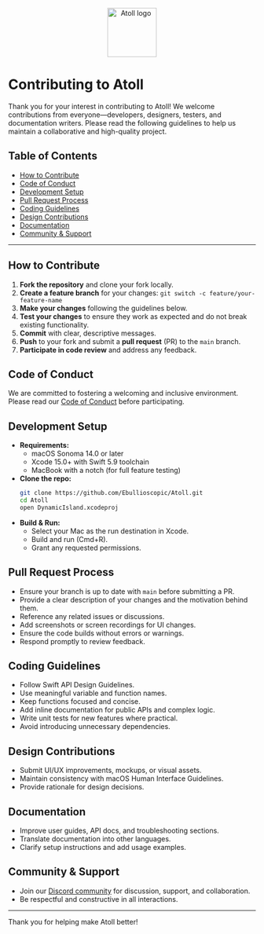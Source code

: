 <p align="center">
	<img src=".github/assets/atoll-logo.png" alt="Atoll logo" width="100">
</p>

# Contributing to Atoll

Thank you for your interest in contributing to Atoll! We welcome contributions from everyone—developers, designers, testers, and documentation writers. Please read the following guidelines to help us maintain a collaborative and high-quality project.

## Table of Contents
- [How to Contribute](#how-to-contribute)
- [Code of Conduct](#code-of-conduct)
- [Development Setup](#development-setup)
- [Pull Request Process](#pull-request-process)
- [Coding Guidelines](#coding-guidelines)
- [Design Contributions](#design-contributions)
- [Documentation](#documentation)
- [Community & Support](#community--support)

---

## How to Contribute

1. **Fork the repository** and clone your fork locally.
2. **Create a feature branch** for your changes: `git switch -c feature/your-feature-name`
3. **Make your changes** following the guidelines below.
4. **Test your changes** to ensure they work as expected and do not break existing functionality.
5. **Commit** with clear, descriptive messages.
6. **Push** to your fork and submit a **pull request** (PR) to the `main` branch.
7. **Participate in code review** and address any feedback.

## Code of Conduct

We are committed to fostering a welcoming and inclusive environment. Please read our [Code of Conduct](CODE_OF_CONDUCT.md) before participating.

## Development Setup

- **Requirements:**
	- macOS Sonoma 14.0 or later
	- Xcode 15.0+ with Swift 5.9 toolchain
	- MacBook with a notch (for full feature testing)
- **Clone the repo:**
	```bash
	git clone https://github.com/Ebullioscopic/Atoll.git
	cd Atoll
	open DynamicIsland.xcodeproj
	```
- **Build & Run:**
	- Select your Mac as the run destination in Xcode.
	- Build and run (Cmd+R).
	- Grant any requested permissions.

## Pull Request Process

- Ensure your branch is up to date with `main` before submitting a PR.
- Provide a clear description of your changes and the motivation behind them.
- Reference any related issues or discussions.
- Add screenshots or screen recordings for UI changes.
- Ensure the code builds without errors or warnings.
- Respond promptly to review feedback.

## Coding Guidelines

- Follow Swift API Design Guidelines.
- Use meaningful variable and function names.
- Keep functions focused and concise.
- Add inline documentation for public APIs and complex logic.
- Write unit tests for new features where practical.
- Avoid introducing unnecessary dependencies.

## Design Contributions

- Submit UI/UX improvements, mockups, or visual assets.
- Maintain consistency with macOS Human Interface Guidelines.
- Provide rationale for design decisions.

## Documentation

- Improve user guides, API docs, and troubleshooting sections.
- Translate documentation into other languages.
- Clarify setup instructions and add usage examples.

## Community & Support

- Join our [Discord community](https://discord.gg/zvjB4tJBkt) for discussion, support, and collaboration.
- Be respectful and constructive in all interactions.

---

Thank you for helping make Atoll better!
